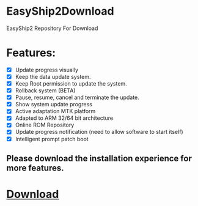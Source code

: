 # EasyShip2Download
EasyShip2 Repository For Download

# Features:
- [x] Update progress visually
- [x] Keep the data update system.
- [x] Keep Root permission to update the system.
- [x] Rollback system (BETA)
- [x] Pause, resume, cancel and terminate the update.
- [x] Show system update progress
- [x] Active adaptation MTK platform
- [x] Adapted to ARM 32/64 bit architecture
- [x] Online ROM Repository
- [x] Update progress notification (need to allow software to start itself)
- [x] Intelligent prompt patch boot

## Please download the installation experience for more features.

# <a href="https://github.com/lumyuan/EasyShip2Download/releases">Download</a>
